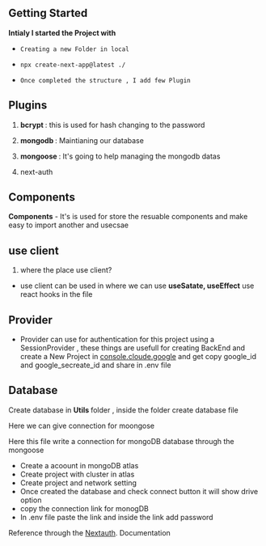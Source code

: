 
## Getting Started

  <B>Intialy I started the Project with </B>
  -     Creating a new Folder in local
  -     npx create-next-app@latest ./
  -     Once completed the structure , I add few Plugin

## Plugins

1.   <B>bcrypt </B> : this is used for hash changing to the password

2.  <B>mongodb </B> : Maintianing our database

3. <B>mongoose </B>  : It's going to help managing the mongodb datas

4. next-auth


## Components

<B>Components</B> - It's is used for store the resuable components and make easy to  import another and usecsae

## use client

1. where the place use client?
* use client can be used in where we can use <B>useSatate, useEffect</B> use react hooks in the file

## Provider
  * Provider can use for authentication for this project using a SessionProvider , these things are usefull for creating BackEnd 
  and create a New Project in  [console.cloude.google](https://console.cloud.google.com/apis/dashboard) and get copy google_id and google_secreate_id and share in .env file

##  Database

  Create database in <B> Utils </B> folder , inside the folder create database file 

  Here we can give connection for moongose

  Here this file write a connection for mongoDB database through the mongoose 
   
  * Create a acoount in mongoDB atlas 
  * Create project with cluster in atlas
  * Create project and network setting
  * Once created the database and check connect button it will show drive option
  * copy the connection link for monogDB
  * In .env file paste the link and inside the link add password 

  Reference through the [Nextauth](https://next-auth.js.org/getting-started/example). Documentation


    